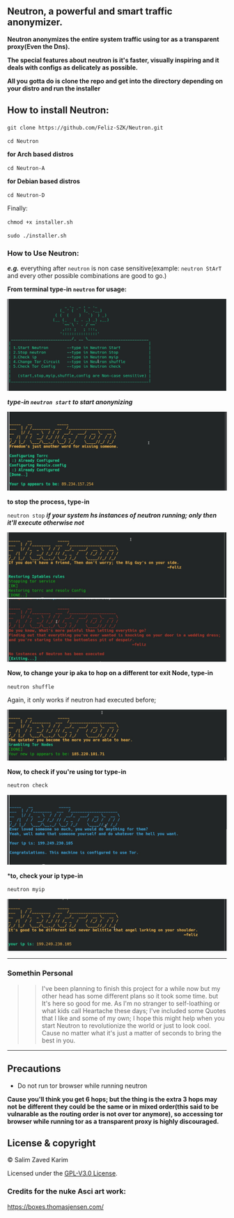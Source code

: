 ## Neutron, a powerful and smart traffic anonymizer.

**Neutron anonymizes the entire system traffic using tor as a transparent proxy(Even the Dns).**

**The special features about neutron is it's faster, visually inspiring and it deals with configs as delicately as possible.**

**All you gotta do is clone the repo and get into the directory depending on your distro and run the installer**


## How to install Neutron:

``git clone https://github.com/Feliz-SZK/Neutron.git``

``cd Neutron``

**for Arch based distros**
 
``cd Neutron-A`` 

**for Debian based distros**

``cd Neutron-D``
 
 Finally:
 
``chmod +x installer.sh``

``sudo ./installer.sh``

### How to Use Neutron:

***e.g.*** everything after ``neutron`` is non case sensitive(example: ``neutron StArT`` and every other possible combinations are good to go.)

**From terminal type-in ``neutron`` for usage:**

<img src="images/Screenshot_20200205_201040-min.jpg" />

***type-in ``neutron start`` to start anonynizing***

<img src="images/Screenshot_20200205_013610-min.jpg" />

**to stop the process, type-in**

``neutron stop``
***if your system hs instances of neutron running; only then it'll execute otherwise not***

<img src="images/Screenshot_20200205_202652-min.jpg" />

<img src="images/Screenshot_20200205_200808-min.jpg" />


**Now, to change your ip aka to hop on a different tor exit Node, type-in**

``neutron shuffle``

Again, it only works if neutron had executed before;


<img src="images/Screenshot_20200205_211408-min.jpg" />

**Now, to check if you're using tor type-in**
```bash
neutron check
```

<img src="images/Screenshot_20200205_201317-min.jpg" />

***to, check your ip type-in**
```bash
neutron myip
```
<img src="images/Screenshot_20200205_201615-min.jpg" />


----
### Somethin Personal

>>I've been planning to finish this project for a while now but my other head has some different plans so it took some time. but It's here so good for me.
As I'm no stranger to self-loathing or what kids call Heartache these days; I've included some Quotes that I like and some of my own; I hope this might help when you start Neutron to revolutionize the world or just to look cool. Cause no matter what it's just a matter of seconds to bring the best in you.


----

## Precautions

* Do not run tor browser while running neutron

**Cause you'll think you get 6 hops; but the thing is the extra 3 hops may not be different they could be the same or in mixed order(this said to be vulnarable as the routing order is not over tor anymore), so accessing tor browser while running tor as a transparent proxy is highly discouraged.**


## License & copyright
 
© Salim Zaved Karim
 
Licensed under the [GPL-V3.0 License](https://github.com/Feliz-SZK/Neutron/blob/master/LICENSE).




### Credits for the nuke Asci art work:
https://boxes.thomasjensen.com/



